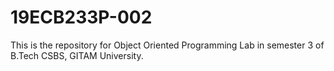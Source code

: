 # 19ECB233P-002
This is the repository for Object Oriented Programming Lab in semester 3 of B.Tech CSBS, GITAM University.
